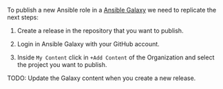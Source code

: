 
To publish a new Ansible role in a [Ansible Galaxy]() we need to replicate the next steps:

1. Create a release in the repository that you want to publish.

2. Login in Ansible Galaxy with your GitHub account.

3. Inside `My Content` click in `+Add Content` of the Organization and select the project you want to publish.

TODO: Update the Galaxy content when you create a new release.